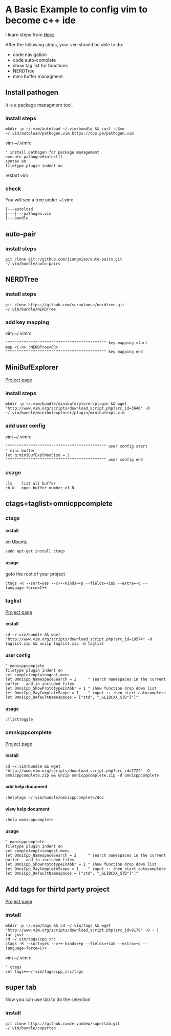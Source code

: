 # A Basic Example to config vim to become c++ ide
I learn steps from [Here](https://blog.csdn.net/doc_sgl/article/details/47205779).

After the following steps, your vim should be able to do:
- code navigation
- code auto-complete
- show tag list for functions
- NERDTree
- mini-buffer managment

## Install pathogen
It is a package managment tool.
### install steps
```
mkdir -p ~/.vim/autoload ~/.vim/bundle && curl -LSso ~/.vim/autoload/pathogen.vim https://tpo.pe/pathogen.vim
```
vim ~/.vimrc
```
" install pathogen for package management
execute pathogen#infect()
syntax on
filetype plugin indent on
```
restart vim
### check
You will see a tree under ~/.vim:
```
|---autoload
|---|---pathogen.vim
|---bundle
```

## auto-pair
### install steps
```
git clone git://github.com/jiangmiao/auto-pairs.git ~/.vim/bundle/auto-pairs
```

## NERDTree
### install steps
```
git clone https://github.com/scrooloose/nerdtree.git ~/.vim/bundle/NERDTree
```
### add key mapping
vim ~/.vimrc
```
"""""""""""""""""""""""""""""""""""""""""""" key mapping start
map <C-n> :NERDTree<CR>
"""""""""""""""""""""""""""""""""""""""""""" key mapping end
```

## MiniBufExplorer
[Project page](http://www.vim.org/scripts/script.php?script_id=159)
### install steps
```
mkdir -p ~/.vim/bundle/minibufexplorer/plugin && wget "http://www.vim.org/scripts/download_script.php?src_id=3640" -O ~/.vim/bundle/minibufexplorer/plugin/minibufexpl.vim
```
### add user config
vim ~/.vimrc
```
"""""""""""""""""""""""""""""""""""""""""""" user config start
" mini buffer
let g:miniBufExplMaxSize = 2
"""""""""""""""""""""""""""""""""""""""""""" user config end
```
### usage
```
:ls    list all buffer
:b N   open buffer number of N
```

## ctags+taglist+omnicppcomplete
### ctags
#### install
on Ubuntu
```
sudo apt-get install ctags
```
#### usage
goto the root of your project
```
ctags -R --sort=yes --c++-kinds=+p --fields=+iaS --extra=+q --language-force=C++
```
### taglist
[Project page](http://www.vim.org/scripts/script.php?script_id=273)
#### install
```
cd ~/.vim/bundle && wget "http://www.vim.org/scripts/download_script.php?src_id=19574" -O taglist.zip && unzip taglist.zip -d taglist
```
#### user config
```
" omnicppcomplete
filetype plugin indent on
set completeopt=longest,menu
let OmniCpp_NamespaceSearch = 2     " search namespaces in the current buffer   and in included files
let OmniCpp_ShowPrototypeInAbbr = 1 " show function drop down list
let OmniCpp_MayCompleteScope = 1    " input :: then start autocomplete
let OmniCpp_DefaultNamespaces = ["std", "_GLIBCXX_STD"]"]"
```
#### usage
```
:TlistToggle
```

### omnicppcomplete
[Project page](http://www.vim.org/scripts/script.php?script_id=1520)
#### install
```
cd ~/.vim/bundle && wget "http://www.vim.org/scripts/download_script.php?src_id=7722" -O omnicppcomplete.zip && unzip omnicppcomplete.zip -d omnicppcomplete
```
#### add help document
```
:helptags ~/.vim/bundle/omnicppcomplete/doc
```
#### view help document
```
:help omnicppcomplete
```
#### usage
```
" omnicppcomplete
filetype plugin indent on
set completeopt=longest,menu
let OmniCpp_NamespaceSearch = 2     " search namespaces in the current buffer   and in included files
let OmniCpp_ShowPrototypeInAbbr = 1 " show function drop down list
let OmniCpp_MayCompleteScope = 1    " input :: then start autocomplete
let OmniCpp_DefaultNamespaces = ["std", "_GLIBCXX_STD"]"]"
```

## Add tags for thirtd party project
[Project page](http://www.vim.org/scripts/script.php?script_id=2358)
### install
```
mkdir -p ~/.vim/tags && cd ~/.vim/tags && wget "http://www.vim.org/scripts/download_script.php?src_id=9178" -O - | tar jxvf -
cd ~/.vim/tags/cpp_src
ctags -R --sort=yes --c++-kinds=+p --fields=+iaS --extra=+q --language-force=C++
```
vim ~/.vimrc
```
" ctags
set tags+=~/.vim/tags/cpp_src/tags
```

## super tab
Now you can use tab to do the selection
### install
```
git clone https://github.com/ervandew/supertab.git ~/.vim/bundle/supertab
```
